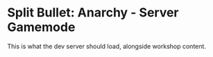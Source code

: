 # Split Bullet: Anarchy - Server Gamemode
This is what the dev server should load, alongside workshop content.
